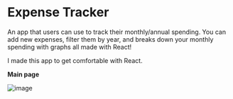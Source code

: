 # Expense Tracker

An app that users can use to track their monthly/annual spending. 
You can add new expenses, filter them by year, and breaks down your monthly spending with graphs all made with React!

I made this app to get comfortable with React.

**Main page**

![image](https://user-images.githubusercontent.com/30759829/170611635-d19523cd-ceee-4cae-962b-ddf92172292d.png)



